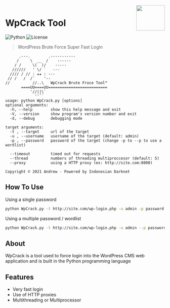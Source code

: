 <img src="https://encrypted-tbn0.gstatic.com/images?q=tbn:ANd9GcRbgsg-LEnF3j_K6yrP0HyZxZe_hR4rpks8LQ&usqp=CAU" align="right" width="90" height="80">

# WpCrack Tool

![Python](https://img.shields.io/badge/Python-3.9.2-blue)
![License](https://img.shields.io/badge/License-MIT-brightgreen)

> WordPress Brute Force Super Fast Login

```
      .---.        .-----------
     /     \  __  /    ------
    / /     \(  )/    -----
   //////   ' \/ `   ---
  //// / // : ★★ : ---
 // /   /  /`    '--
//          //..\   WpCrack Brute Froce Tool™
       ====UU====UU==========================
           '//||\`
             ''``
usage: python WpCrack.py [options]                              
optional arguments:
  -h, --help        show this help message and exit
  -V, --version     show program's version number and exit
  -d, --debug       debugging mode

target arguments:
  -t , --target     url of the target
  -u , --username   username of the target (default: admin)
  -p , --password   password of the target (change -p to --p to use a wordlist)

  --timeout         timed out for requests
  --thread          numbers of threading multiproccesor (default: 5)
  --proxy           using a HTTP proxy (ex: http://site.com:8000)

Copyright © 2021 Andrew - Powered by Indonesian Darknet
```

## How To Use

Using a single password
```bash
python WpCrack.py -t http://site.com/wp-login.php -u admin -p password
```

Using a multiple password / wordlist
```bash
python WpCrack.py -t http://site.com/wp-login.php -u admin --p password.txt
```

## About
WpCrack is a tool used to force login into the WordPress CMS web application and is built in the Python programming language

## Features
- Very fast login
- Use of HTTP proxies
- Multithreading or Multiprocessor
